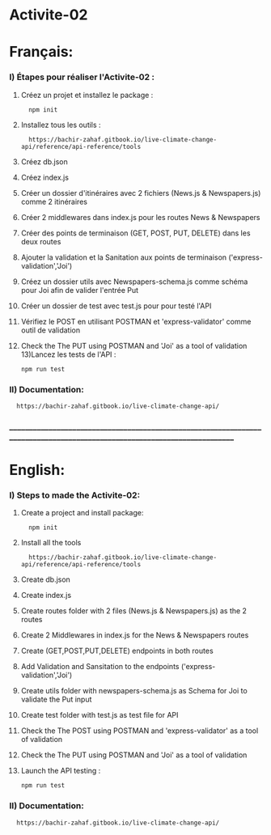 # Activite-02

# Français:
### I) Étapes pour réaliser l'Activite-02 :

1) Créez un projet et installez le package :

         npm init

2) Installez tous les outils :
         
         https://bachir-zahaf.gitbook.io/live-climate-change-api/reference/api-reference/tools
         
3) Créez db.json
4) Créez index.js              
5) Créer un dossier d'itinéraires avec 2 fichiers (News.js & Newspapers.js) comme 2 itinéraires
6) Créer 2 middlewares dans index.js pour les routes News & Newspapers
7) Créer des points de terminaison (GET, POST, PUT, DELETE) dans les deux routes
8) Ajouter la validation et la Sanitation aux points de terminaison ('express-validation','Joi')
9) Créez un dossier utils avec Newspapers-schema.js comme schéma pour Joi afin de valider l'entrée Put
10) Créer un dossier de test avec test.js pour pour testé l'API
11) Vérifiez le POST en utilisant POSTMAN et 'express-validator' comme outil de validation
12) Check the The PUT using POSTMAN and 'Joi' as a tool of validation
13)Lancez les tests de l'API :

		npm run test

       
### II) Documentation:

      https://bachir-zahaf.gitbook.io/live-climate-change-api/
      
### _________________________________________________________________________________________________________________________


# English:       
### I) Steps to made the Activite-02:

1) Create a project and install package:

         npm init

2) Install all the tools
         
         https://bachir-zahaf.gitbook.io/live-climate-change-api/reference/api-reference/tools
         
3) Create db.json
4) Create index.js              
5) Create routes folder with 2 files (News.js & Newspapers.js) as the 2 routes 
6) Create 2 Middlewares in index.js for the News & Newspapers routes
7) Create (GET,POST,PUT,DELETE) endpoints in both routes
8) Add Validation and Sansitation to the endpoints ('express-validation','Joi')
9) Create utils folder with newspapers-schema.js as Schema for Joi to validate the Put input
10) Create test folder with test.js as test file for API
11) Check the The POST using POSTMAN and 'express-validator' as a tool of validation
12) Check the The PUT using POSTMAN and 'Joi' as a tool of validation
13) Launch the API testing :

		npm run test

       
### II) Documentation:

      https://bachir-zahaf.gitbook.io/live-climate-change-api/
      



